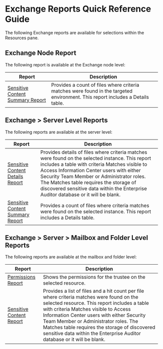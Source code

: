 # Exchange Reports Quick Reference Guide

The following Exchange reports are available for selections within the Resources pane.

## Exchange Node Report

The following report is available at the Exchange node level:

| Report                                                                                                                                            | Description                                                                                                                    |
| ------------------------------------------------------------------------------------------------------------------------------------------------- | ------------------------------------------------------------------------------------------------------------------------------ |
| [Sensitive Content Summary Report](/docs/accessinformationcenter/11.6/access/informationcenter/resourceaudit/exchange/sensitivecontentsummary.md) | Provides a count of files where criteria matches were found in the targeted environment. This report includes a Details table. |

## Exchange > Server Level Reports

The following reports are available at the server level:

| Report                                                                                                                                                   | Description                                                                                                                                                                                                                                                                                                                                                                  |
| -------------------------------------------------------------------------------------------------------------------------------------------------------- | ---------------------------------------------------------------------------------------------------------------------------------------------------------------------------------------------------------------------------------------------------------------------------------------------------------------------------------------------------------------------------- |
| [Sensitive Content Details Report](/docs/accessinformationcenter/11.6/access/informationcenter/resourceaudit/exchange/server/sensitivecontentdetails.md) | Provides details of files where criteria matches were found on the selected instance. This report includes a table with criteria Matches visible to Access Information Center users with either Security Team Member or Administrator roles. The Matches table requires the storage of discovered sensitive data within the Enterprise Auditor database or it will be blank. |
| [Sensitive Content Summary Report](/docs/accessinformationcenter/11.6/access/informationcenter/resourceaudit/exchange/server/sensitivecontentsummary.md) | Provides a count of files where criteria matches were found on the selected instance. This report includes a Details table.                                                                                                                                                                                                                                                  |

## Exchange > Server > Mailbox and Folder Level Reports

The following reports are available at the mailbox and folder level:

| Report                                                                                                                                           | Description                                                                                                                                                                                                                                                                                                                                                                                          |
| ------------------------------------------------------------------------------------------------------------------------------------------------ | ---------------------------------------------------------------------------------------------------------------------------------------------------------------------------------------------------------------------------------------------------------------------------------------------------------------------------------------------------------------------------------------------------- |
| [Permissions Report](/docs/accessinformationcenter/11.6/access/informationcenter/resourceaudit/exchange/mailboxfolder/permissions.md)            | Shows the permissions for the trustee on the selected resource.                                                                                                                                                                                                                                                                                                                                      |
| [Sensitive Content Report](/docs/accessinformationcenter/11.6/access/informationcenter/resourceaudit/exchange/mailboxfolder/sensitivecontent.md) | Provides a list of files and a hit count per file where criteria matches were found on the selected resource. This report includes a table with criteria Matches visible to Access Information Center users with either Security Team Member or Administrator roles. The Matches table requires the storage of discovered sensitive data within the Enterprise Auditor database or it will be blank. |
